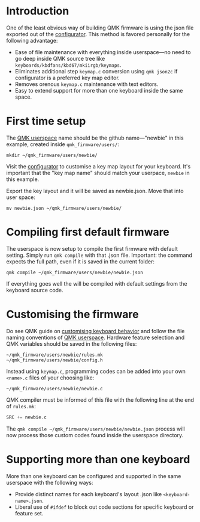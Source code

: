 # Introduction

One of the least obvious way of building QMK firmware is using the json file exported out of the [configurator](https://config.qmk.fm/). This method is favored personally for the following advantage:

* Ease of file maintenance with everything inside userspace—no need to go deep inside QMK source tree like `keyboards/kbdfans/kbd67/mkiirgb/keymaps`.
* Eliminates additional step `keymap.c` conversion using `qmk json2c` if configurator is a preferred key map editor. 
* Removes orenous `keymap.c` maintenance with text editors.
* Easy to extend support for more than one keyboard inside the same space.

# First time setup 
The [QMK userspace](https://docs.qmk.fm/#/feature_userspace) name should be the github name—"newbie" in this example, created inside `qmk_firmware/users/`:
```
mkdir ~/qmk_firmware/users/newbie/
```
Visit the [configurator](https://config.qmk.fm/) to customise a key map layout for your keyboard. It's important that the "key map name" should match your userpace, `newbie` in this example. 

Export the key layout and it will be saved as newbie.json. Move that into user space:
```
mv newbie.json ~/qmk_firmware/users/newbie/
```

# Compiling first default firmware
The userspace is now setup to compile the first firmware with default setting. Simply run `qmk compile` with that .json file. Important: the command expects the full path, even if it is saved in the current folder:
```
qmk compile ~/qmk_firmware/users/newbie/newbie.json
```
If everything goes well the will be compiled with default settings from the keyboard source code. 

# Customising the firmware
Do see QMK guide on [customising keyboard behavior](https://docs.qmk.fm/#/custom_quantum_functions) and follow the file naming conventions of [QMK userspace](https://docs.qmk.fm/#/feature_userspace). Hardware feature selection and QMK variables should be saved in the following files:
```
~/qmk_firmware/users/newbie/rules.mk
~/qmk_firmware/users/newbie/config.h
```
Instead using `keymap.c`, programming codes can be added into your own `<name>.c` files of your choosing like:
```
~/qmk_firmware/users/newbie/newbie.c
```
QMK compiler must be informed of this file with the following line at the end of `rules.mk`:
```c
SRC += newbie.c
```
The `qmk compile ~/qmk_firmware/users/newbie/newbie.json` process will now process those custom codes found inside the userspace directory.

# Supporting more than one keyboard
More than one keyboard can be configured and supported in the same userspace with the following ways:
* Provide distinct names for each keyboard's layout .json like `<keyboard-name>.json`.
* Liberal use of `#ifdef` to block out code sections for specific keyboard or feature set.

